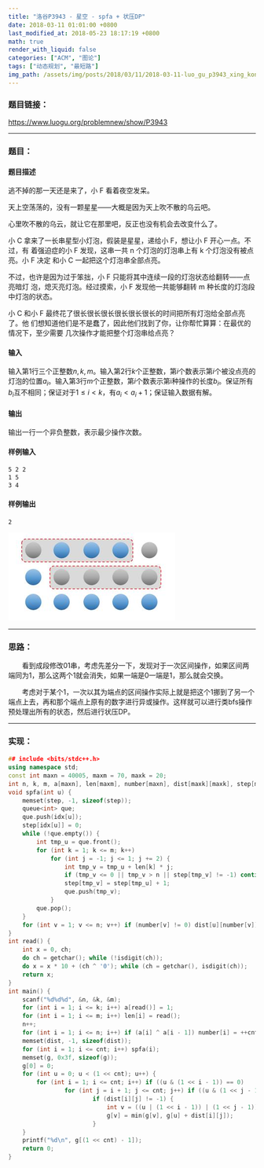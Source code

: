 ```yaml
---
title: "洛谷P3943 - 星空 - spfa + 状压DP"
date: 2018-03-11 01:01:00 +0800
last_modified_at: 2018-05-23 18:17:19 +0800
math: true
render_with_liquid: false
categories: ["ACM", "图论"]
tags: ["动态规划", "最短路"]
img_path: /assets/img/posts/2018/03/11/2018-03-11-luo_gu_p3943_xing_kong_spfa_zhuang_ya_dp/
---
```


### 题目链接：

https://www.luogu.org/problemnew/show/P3943

---
### 题目：

#### 题目描述
逃不掉的那一天还是来了，小 F 看着夜空发呆。

天上空荡荡的，没有一颗星星——大概是因为天上吹不散的乌云吧。

心里吹不散的乌云，就让它在那里吧，反正也没有机会去改变什么了。

小 C 拿来了一长串星型小灯泡，假装是星星，递给小 F，想让小 F 开心一点。不过，有 着强迫症的小 F 发现，这串一共 n 个灯泡的灯泡串上有 k 个灯泡没有被点亮。小 F 决定 和小 C 一起把这个灯泡串全部点亮。

不过，也许是因为过于笨拙，小 F 只能将其中连续一段的灯泡状态给翻转——点亮暗灯 泡，熄灭亮灯泡。经过摸索，小 F 发现他一共能够翻转 m 种长度的灯泡段中灯泡的状态。

小 C 和小 F 最终花了很长很长很长很长很长很长的时间把所有灯泡给全部点亮了。他 们想知道他们是不是蠢了，因此他们找到了你，让你帮忙算算：在最优的情况下，至少需要 几次操作才能把整个灯泡串给点亮？ 
#### 输入
输入第1行三个正整数$n,k,m$。输入第2行$k$个正整数，第$i$个数表示第$i$个被没点亮的灯泡的位置$a_i$。输入第3行$m$个正整数，第$i$个数表示第i种操作的长度$b_i$。保证所有$b_i$互不相同；保证对于$1≤i<k$，有$a_i<a_i+1$；保证输入数据有解。
#### 输出
输出一行一个非负整数，表示最少操作次数。
#### 样例输入
```
5 2 2
1 5
3 4
```
#### 样例输出
```
2
```

![20180116211247_73366.jpg][1]

---
### 思路：

&emsp;&emsp;看到成段修改01串，考虑先差分一下，发现对于一次区间操作，如果区间两端同为1，那么这两个1就会消失，如果一端是0一端是1，那么就会交换。

&emsp;&emsp;考虑对于某个1，一次以其为端点的区间操作实际上就是把这个1挪到了另一个端点上去，再和那个端点上原有的数字进行异或操作。这样就可以进行类bfs操作预处理出所有的状态，然后进行状压DP。

---
### 实现：

```cpp
## include <bits/stdc++.h>
using namespace std;
const int maxn = 40005, maxm = 70, maxk = 20;
int n, k, m, a[maxn], len[maxm], number[maxn], dist[maxk][maxk], step[maxn], cnt = 0, idx[maxn], g[(1 << maxk)];
void spfa(int u) {
    memset(step, -1, sizeof(step));
    queue<int> que;
    que.push(idx[u]);
    step[idx[u]] = 0;
    while (!que.empty()) {
        int tmp_u = que.front();
        for (int k = 1; k <= m; k++)
            for (int j = -1; j <= 1; j += 2) {
                int tmp_v = tmp_u + len[k] * j;
                if (tmp_v <= 0 || tmp_v > n || step[tmp_v] != -1) continue;
                step[tmp_v] = step[tmp_u] + 1;
                que.push(tmp_v);
            }
        que.pop();
    }
    for (int v = 1; v <= n; v++) if (number[v] != 0) dist[u][number[v]] = step[v];
}
int read() {
    int x = 0, ch;
    do ch = getchar(); while (!isdigit(ch));
    do x = x * 10 + (ch ^ '0'); while (ch = getchar(), isdigit(ch));
    return x;
}
int main() {
    scanf("%d%d%d", &n, &k, &m);
    for (int i = 1; i <= k; i++) a[read()] = 1;
    for (int i = 1; i <= m; i++) len[i] = read();
    n++;
    for (int i = 1; i <= n; i++) if (a[i] ^ a[i - 1]) number[i] = ++cnt, idx[cnt] = i;
    memset(dist, -1, sizeof(dist));
    for (int i = 1; i <= cnt; i++) spfa(i);
    memset(g, 0x3f, sizeof(g));
    g[0] = 0;
    for (int u = 0; u < (1 << cnt); u++) {
        for (int i = 1; i <= cnt; i++) if ((u & (1 << i - 1)) == 0)
                for (int j = i + 1; j <= cnt; j++) if ((u & (1 << j - 1)) == 0)
                        if (dist[i][j] != -1) {
                            int v = ((u | (1 << i - 1)) | (1 << j - 1));
                            g[v] = min(g[v], g[u] + dist[i][j]);
                        }
    }
    printf("%d\n", g[(1 << cnt) - 1]);
    return 0;
}
```


  [1]: assets/img/posts/2018/03/11/2018-03-11-luo_gu_p3943_xing_kong_spfa_zhuang_ya_dp/20180116211247_73366.jpg